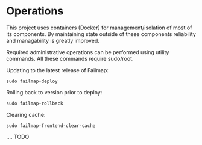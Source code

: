 # Operations
This project uses containers (Docker) for management/isolation of most of its components. By maintaining state outside of these components reliability and managability is greatly improved.

Required administrative operations can be performed using utility commands. All these commands require sudo/root.

Updating to the latest release of Failmap:

    sudo failmap-deploy

Rolling back to version prior to deploy:

    sudo failmap-rollback

Clearing cache:

    sudo failmap-frontend-clear-cache

.... TODO

